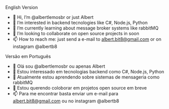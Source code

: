 English Version
- 👋 Hi, I’m @albertlemosbr or just Albert
- 👀 I’m interested in backend tecnologies like C#, Node.js, Python
- 🌱 I’m currently learning about message broker systems like rabbitMQ
- 💞️ I’m looking to collaborate on open source projects in soon
- 📫 How to reach me: just send a e-mail to albert.bit8@gmail.com or on instagram @albertb8


Versão em Português
- 👋 Olá sou @albertlemosbr ou apenas Albert
- 👀 Estou interessado em tecnologias backend como C#, Node.js, Python
- 🌱 Atualmente estou aprendendo sobre sistemas de mensageria como rabbitMQ
- 💞️ Estou querendo coloborar em projetos open source em breve
- 📫 Para me encontrar basta enviar um e-mail para albert.bit8@gmail.com ou no instagram @albertb8

<!---
albertlemosbr/albertlemosbr is a ✨ special ✨ repository because its `README.md` (this file) appears on your GitHub profile.
You can click the Preview link to take a look at your changes.
--->
